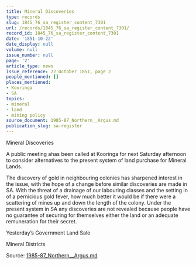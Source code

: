 ```yaml
---
title: Mineral Discoveries
type: records
slug: 1845_76_sa_register_content_7301
url: /records/1845_76_sa_register_content_7301/
record_id: 1845_76_sa_register_content_7301
date: '1851-10-22'
date_display: null
volume: null
issue_number: null
page: '2'
article_type: news
issue_reference: 22 October 1851, page 2
people_mentioned: []
places_mentioned:
- Kooringa
- SA
topics:
- mineral
- land
- mining policy
source_document: 1985-87_Northern__Argus.md
publication_slug: sa-register
---
```


Mineral Discoveries

A public meeting ahas been called at Kooringa for next Saturday afternoon to consider alternatives to the present system of land purchase for Mineral Lands.

The discovery of gold in neighbouring colonies has sharpened interest in the issue, with the hope of a change before similar discoveries are made in SA.  With the threat of a drainage of our labouring classes and the setting in of a pernicious gold fever, how much better it would be if there were a scattering of mines up and down the length of the colony. Under the present system in SA any discoveries are not revealed because people have no guarantee of securing for themselves either the land or an adequate remuneration for their secret.

Yesterday’s Government Land Sale

Mineral Districts


Source: [1985-87_Northern__Argus.md](/downloads/markdown/1985-87_Northern__Argus.md)
